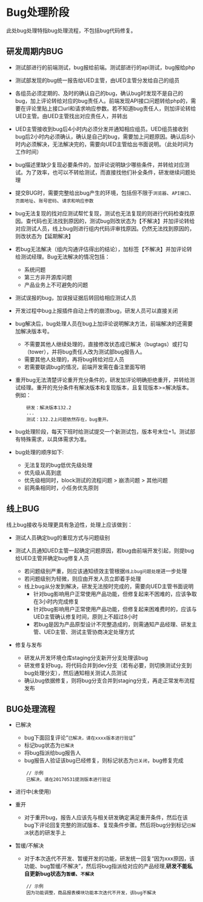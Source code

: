# Bug处理阶段
此处bug处理特指bug处理流程，不包括bug代码修复。

## 研发周期内BUG
- 测试部进行的前端测试，bug报给前端。测试部进行的api测试，bug报给php
- 测试部发现的bug统一报告给UED主管，由UED主管分发给自己的组员
- 各组员必须定期的、及时的确认自己的bug，确认bug时发现不是自己的bug，加上评论转给对应的bug责任人。前端发现API接口问题转给php的，需要在评论里贴上接口url和请求响应参数。若不知道bug责任人，则加评论转给UED主管。由UED主管找出对应责任人，并转出
- UED主管接收到bug后4小时内必须分发并通知相应组员。UED组员接收到bug后2小时内必须确认，确认是自己的bug，需要加上问题原因。确认后8小时内必须解决，无法解决完的，需要向UED主管给出书面说明。（此处时间为工作时间）
- bug描述里缺少复现必要条件的，加评论说明缺少哪些条件，并转给对应测试。为了效率，也可以不转给测试，而直接找他们补全条件，研发继续问题处理
- 提交BUG时，需要完整给出bug产生的环境，包括但不限于`浏览器`、`API接口`、`页面地址`、`账号密码`、`请求和响应参数`
- bug无法复现的找对应测试帮忙复现，测试也无法复现的则进行代码检查找原因。查代码也无法找到原因的，测试bug则改状态为【不解决】并加评论转给对应测试人员，线上bug则进行组内代码评审找原因。仍然无法找到原因的，则改状态为【延期解决】

- 若bug无法解决（组内沟通评估得出的结论），加标签【不解决】并加评论转给测试经理。Bug无法解决的情况包括：
    - 系统问题
    - 第三方非开源库问题
    - 产品业务上不可避免的问题

- 测试误报的bug，加误报证据后转回给相应测试人员
- 开发过程中bug上报插件自动上传的崩溃bug，研发人员可以直接关闭
- bug解决后，bug处理人员在bug上加评论说明解决方法，前端解决的还需要加解决版本号。
    + 不需要其他人继续处理的，直接修改状态成已解决（bugtags）或打勾（tower），并将bug责任人改为测试部bug报告人。
    + 需要其他人处理的，再将bug转给对应人员
    + 若需要联调bug的情况，前端开发需在备注里面写明
- 重开bug无法清楚评论重开充分条件的，研发加评论明确拒绝重开，并转给测试经理。重开的充分条件有解决版本和复现版本，且复现版本>=解决版本。例如：
    ```
        研发：解决版本132.2
        ...
        测试：132.2上问题依然存在，bug重开。
    ```

- bug处理阶段，每天下班时给测试提交一个新测试包，版本号末位+1。测试部有特殊需求，以具体需求为准。
- bug处理的顺序如下:
    + 无法复现的bug低优先级处理
    + 优先级从高到底
    + 优先级相同时，block测试的流程问题 > 崩溃问题 > 其他问题
    + 前两条相同时，小任务优先原则


## 线上BUG
线上bug接收与处理更具有急迫性，处理上应该做到：

- 测试人员确定bug的重现方式与问题级别
- 测试人员通知UED主管一起确定问题原因，若bug由前端开发引起，则提bug给UED主管并确定bug修复人员
    + 若问题级别严重，则应该通知绩效主管根据`线上bug问题处理`进一步处理
    + 若问题级别为轻微，则应由开发人员立即着手处理
    + 线上bug从分发到解决，研发无法按时完成的，需要向UED主管书面说明
        * 针对bug影响用户正常使用产品功能，但修复起来不困难的，应该争取在3小时内完成修复
        * 针对bug影响用户正常使用产品功能，但修复起来困难费时的，应该与UED主管确认修复时间，原则上不超过8小时
        * 若bug是因为产品原型设计不完整造成的，则需通知产品经理、研发主管、UED主管、测试主管协商决定处理方式


- 修复与发布
    + 研发从开发环境仓库staging分支新开分支处理该bug
    + 研发修复好bug，将代码合并到dev分支（若有必要，则切换测试分支到bug处理分支），然后通知相关测试人员测试
    + 确认bug依据修复，则将bug分支合并到staging分支，再走正常发布流程发布


## BUG处理流程
- 已解决
    + bug下面回复评论“`已解决，请在xxxx版本进行验证`”
    + 标记bug状态为`已解决`
    + 将bug指派给bug报告人
    + bug报告人验证该bug已经修复，则标记状态为`已关闭`，bug修复完成
    
    ```
        // 示例
        已解决，请在20170531提测版本进行验证
    ```


- 进行中(未使用)

- 重开
    + 对于重开bug，报告人应该先与相关研发确定满足重开条件，然后在该bug下评论回复完整的测试版本、复现条件步骤。然后将bug分到标记`已解决`状态的研发手上


- 暂缓/不解决
    + 对于本次迭代不开发、暂缓开发的功能，研发统一回复“因为xxx原因，该功能、bug暂缓/不解决”，然后将bug指派给对应的产品经理,**研发不能私自更新bug状态为`暂缓`、`不解决`**

    ```
        // 示例
        因为功能调整，商品报表模块功能本次迭代不开发，该bug不解决
    ```
